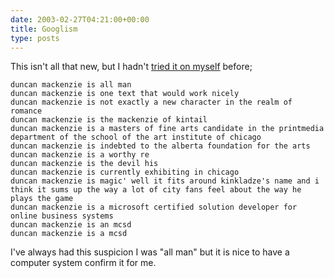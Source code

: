 ```yaml
---
date: 2003-02-27T04:21:00+00:00
title: Googlism
type: posts
---
```

This isn't all that new, but I hadn't [tried it on myself](http://www.googlism.com/index.htm?ism=Duncan+Mackenzie&type=1) before;

```
duncan mackenzie is all man
duncan mackenzie is one text that would work nicely
duncan mackenzie is not exactly a new character in the realm of romance
duncan mackenzie is the mackenzie of kintail
duncan mackenzie is a masters of fine arts candidate in the printmedia department of the school of the art institute of chicago
duncan mackenzie is indebted to the alberta foundation for the arts
duncan mackenzie is a worthy re
duncan mackenzie is the devil his
duncan mackenzie is currently exhibiting in chicago
duncan mackenzie is magic' well it fits around kinkladze's name and i think it sums up the way a lot of city fans feel about the way he plays the game
duncan mackenzie is a microsoft certified solution developer for online business systems
duncan mackenzie is an mcsd
duncan mackenzie is a mcsd
```

I've always had this suspicion I was "all man" but it is nice to have a computer system confirm it for me.
